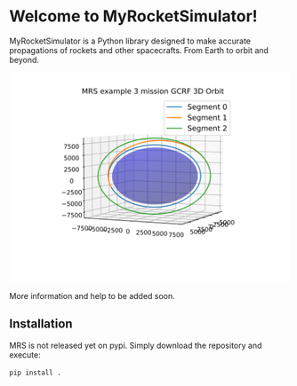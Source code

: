 # Welcome to MyRocketSimulator!

MyRocketSimulator is a Python library designed to make accurate propagations of rockets and other spacecrafts. From Earth to orbit and beyond.

![GCRF view of satellite with Hohmann transfer to higher altitude](https://raw.githubusercontent.com/ThibaultBS/MyRocketSimulator/main/MRS_examples/MRSoutput/MRSexample3_GCRForbit.svg)

More information and help to be added soon.

## Installation

MRS is not released yet on pypi. Simply download the repository and execute:

`pip install .`

